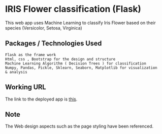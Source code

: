# IRIS Flower classification (Flask)

This web app uses Machine Learning to classify Iris Flower based on their species (Versicolor, Setosa, Virginica)

## Packages / Technologies Used

```
Flask as the frame work
Html, css , Bootstrap for the design and structure
Machine Learning Algorithm ( Decision Trees ) for classification
Numpy, Pandas, Pickle, Sklearn, Seaborn, Matplotlib for visualization & analysis 

```

## Working URL

The link to the deployed app is [this](http://karankaul10.pythonanywhere.com/).

## Note
The Web design aspects such as the page styling have been referenced. 
